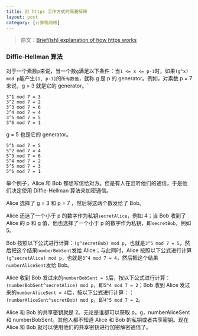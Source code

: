 ```yaml
---
title: 对 https 工作方式的简要解释
layout: post
category: [计算机网络]
---
```


> 原文：[Brief(ish) explanation of how https works](https://dev.to/ruidfigueiredo/briefish-explanation-of-how-https-works)

### Diffie-Hellman 算法

对于一个素数`p`来说，当一个数`g`满足以下条件：当`1 <= x <= p-1`时，如果`(g^x) mod p`能产生`[1, p-1]`的`所有数值`，就称 g 是 p 的 generator。例如，对素数 p = 7 来说，g = 3 就是它的 generator。`

```
3^1 mod 7 = 3
3^2 mod 7 = 2
3^3 mod 7 = 6
3^4 mod 7 = 4
3^5 mod 7 = 5
3^6 mod 7 = 1
```

g = 5 也是它的 generator。

```
5^1 mod 7 = 5
5^2 mod 7 = 4
5^3 mod 7 = 6
5^4 mod 7 = 2
5^5 mod 7 = 3
5^6 mod 7 = 1
```

举个例子，Alice 和 Bob 都想写信给对方。但是有人在监听他们的通信，于是他们决定使用 Diffie-Hellman 算法来加密通信。

Alice 选择了 g = 3 和 p = 7 ，然后将这两个数发给了 Bob。

Alice 还选了一个小于 p 的数字作为私钥`secretAlice`，例如 4；当 Bob 收到了 Alice 的 p 和 g 值，他也选择了一个小于 p 的数字作为私钥，即`secretBob`，例如 5。

Bob 按照以下公式进行计算：`(g^secretBob) mod p`，也就是`3^5 mod 7 = 5`，然后把这个结果`numberBobSent`发给 Alice；与此同时，Alice 按照以下公式进行计算`(g^secretAlice) mod p`，也就是`3^4 mod 7 = 4`，然后把这个结果`numberAliceSent`发给 Bob。 

Alice 收到 Bob 发过来的`numberBobSent = 5`后，按以下公式进行计算：`(numberBobSent^secretAlice) mod p`，即`5^4 mod 7 = 2`；Bob 收到 Alice 发过来的`numberAliceSent = 4`后，按以下公式进行计算：：`(numberAliceSent^secretBob) mod p`，即`4^5 mod 7 = 2`。

Alice 和 Bob 的共享密钥就是 2。无论是谁都可以获取 p，g，numberAliceSent 和 numberBobSent。其他人都不知道 Alice 和 Bob 的私钥或者共享密钥。现在 Alice 和 Bob 就可以使用他们的共享密钥进行加密解密通信了。
